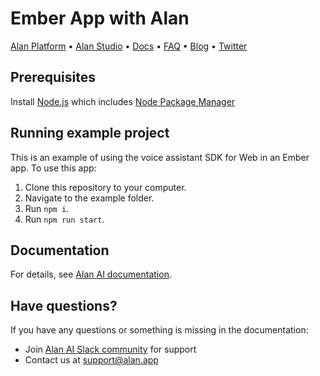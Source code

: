 # Ember App with Alan

[Alan Platform](https://alan.app/) • [Alan Studio](https://studio.alan.app/register) • [Docs](https://alan.app/docs) • [FAQ](https://alan.app/docs/usage/additional/faq) •
[Blog](https://alan.app/blog/) • [Twitter](https://twitter.com/alanvoiceai)

## Prerequisites
Install [Node.js](https://nodejs.org/) which includes [Node Package Manager](https://www.npmjs.com/get-npm)

## Running example project

This is an example of using the voice assistant SDK for Web in an Ember app. To use this app:

1. Clone this repository to your computer. 
2. Navigate to the example folder.
3. Run `npm i`.
4. Run `npm run start`.

## Documentation
  
For details, see [Alan AI documentation](https://alan.app/docs/client-api/web/ember).

## Have questions?

If you have any questions or something is missing in the documentation:
- Join [Alan AI Slack community](https://app.slack.com/client/TL55N530A) for support
- Contact us at [support@alan.app](mailto:support@alan.app)
